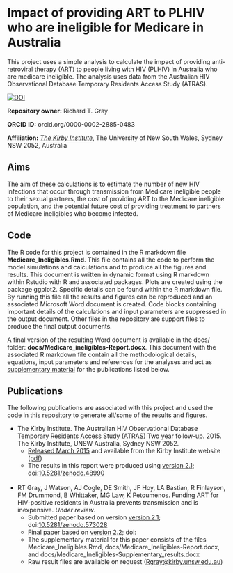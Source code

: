 # Impact of providing ART to PLHIV who are ineligible for Medicare in Australia

This project uses a simple analysis to calculate the impact of providing anti-retroviral therapy (ART) to people living with HIV (PLHIV) in Australia who are medicare ineligible. The analysis uses data from the Australian HIV Observational Database Temporary Residents Access Study (ATRAS). 

[![DOI](https://zenodo.org/badge/DOI/10.5281/zenodo.573028.svg)](https://doi.org/10.5281/zenodo.573028)

**Repository owner:** Richard T. Gray

**ORCID ID:** orcid.org/0000-0002-2885-0483

**Affiliation:** [_The Kirby Institute_](https://kirby.unsw.edu.au/), The University of New South Wales, Sydney NSW 2052, Australia

## Aims

The aim of these calculations is to estimate the number of new HIV infections that occur through transmission from Medicare ineligible people to their sexual partners, the cost of providing ART to the Medicare ineligible population, and the potential future cost of providing treatment to partners of Medicare ineligibles who become infected. 

## Code

The R code for this project is contained in the R markdown file **Medicare_Ineligibles.Rmd**. This file contains all the code to perform the model simulations and calculations and to produce all the figures and results. This document is written in dynamic format using R markdown within Rstudio with R and associated packages. Plots are created using the package ggplot2. Specific details can be found within the R markdown file. By running this file all the results and figures can be reproduced and an associated Microsoft Word document is created. Code blocks containing important details of the calculations and input parameters are suppressed in the output document. Other files in the repository are support files to produce the final output documents.

A final version of the resulting Word document is available in the docs/ folder: **docs/Medicare_ineligibles-Report.docx**. This document with the associated R markdown file contain all the methodological details, equations, input parameters and references for the analyses and act as [supplementary material](https://github.com/leftygray/ART_For_Temporary_Residents/tree/master/docs) for the publications listed below. 

## Publications

The following publications are associated with this project and used the code in this repository to generate all/some of the results and figures.

- The Kirby Institute. The Australian HIV Observational Database Temporary Residents Access Study (ATRAS) Two year follow-up. 2015. The Kirby Institute, UNSW Australia, Sydney NSW 2052.
  - [Released March 2015](https://kirby.unsw.edu.au/publications/australian-hiv-observational-database-temporary-residents-access-study-atras-mar-2015) and available from the Kirby Institute website ([pdf](https://kirby.unsw.edu.au/sites/default/files/AHOD_ATRAS%20Report%20Vol.%202%202015.pdf))
  - The results in this report were produced using [version 2.1](https://github.com/leftygray/ART_For_Temporary_Residents/releases/tag/v2.1); doi:[10.5281/zenodo.48990](https://doi.org/10.5281/zenodo.48990)
<br></br>
- RT Gray, J Watson, AJ Cogle, DE Smith, JF Hoy, LA Bastian, R Finlayson, FM Drummond, B Whittaker, MG Law, K Petoumenos. Funding ART for HIV-positive residents in Australia prevents transmission and is inexpensive. _Under review_.
  - Submitted paper based on version [version 2.1](https://github.com/leftygray/ART_For_Temporary_Residents/tree/v2.1); doi:[10.5281/zenodo.573028](https://doi.org/10.5281/zenodo.573028)
  - Final paper based on [version 2.2](https://github.com/leftygray/ART_For_Temporary_Residents/releases/tag/v2.2); doi: []()
  - The supplementary material for this paper consists of the files Medicare_Ineligibles.Rmd, docs/Medicare_Ineligibles-Report.docx, and docs/Medicare_Ineligibles-Supplementary_results.docx
  - Raw result files are available on request (Rgray@kirby.unsw.edu.au)
